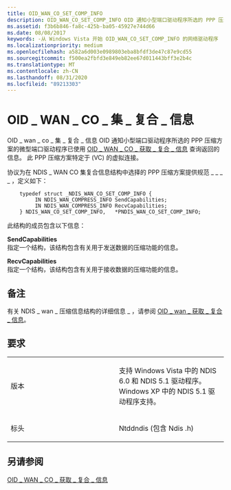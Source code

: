 ```yaml
---
title: OID_WAN_CO_SET_COMP_INFO
description: OID_WAN_CO_SET_COMP_INFO OID 通知小型端口驱动程序所选的 PPP 压缩方案的微型端口驱动程序已使用 OID_WAN_CO_GET_COMP_INFO 查询返回的信息。
ms.assetid: f3b6b846-fa8c-425b-ba05-45927e744d66
ms.date: 08/08/2017
keywords: -从 Windows Vista 开始 OID_WAN_CO_SET_COMP_INFO 的网络驱动程序
ms.localizationpriority: medium
ms.openlocfilehash: a582a6d003e0989803eba8bfdf3de47c87e9cd55
ms.sourcegitcommit: f500ea2fbfd3e849eb82ee67d011443bff3e2b4c
ms.translationtype: MT
ms.contentlocale: zh-CN
ms.lasthandoff: 08/31/2020
ms.locfileid: "89213303"
---
```

# <a name="oid_wan_co_set_comp_info"></a>OID \_ WAN \_ CO \_ 集 \_ 复合 \_ 信息


OID \_ wan \_ co \_ 集 \_ 复合 \_ 信息 OID 通知小型端口驱动程序所选的 PPP 压缩方案的微型端口驱动程序已使用 [OID \_ WAN \_ CO \_ 获取 \_ 复合 \_ 信息](oid-wan-co-get-comp-info.md) 查询返回的信息。 此 PPP 压缩方案特定于 (VC) 的虚拟连接。

协议为在 NDIS \_ WAN CO 集复合信息结构中选择的 PPP 压缩方案提供规范 \_ \_ \_ \_ ，定义如下：

```ManagedCPlusPlus
    typedef struct _NDIS_WAN_CO_SET_COMP_INFO {
         IN NDIS_WAN_COMPRESS_INFO SendCapabilities;
         IN NDIS_WAN_COMPRESS_INFO RecvCapabilities;
    } NDIS_WAN_CO_SET_COMP_INFO,   *PNDIS_WAN_CO_SET_COMP_INFO;
```




此结构的成员包含以下信息：

<a href="" id="sendcapabilities"></a>**SendCapabilities**  
指定一个结构，该结构包含有关用于发送数据的压缩功能的信息。

<a href="" id="recvcapabilities"></a>**RecvCapabilities**  
指定一个结构，该结构包含有关用于接收数据的压缩功能的信息。

<a name="remarks"></a>备注
-------

有关 NDIS \_ wan \_ 压缩信息结构的详细信息 \_ ，请参阅 [OID \_ wan \_ 获取 \_ 复合 \_ 信息](/previous-versions/windows/hardware/network/ff561202(v=vs.85))。

<a name="requirements"></a>要求
------------

<table>
<colgroup>
<col width="50%" />
<col width="50%" />
</colgroup>
<tbody>
<tr class="odd">
<td><p>版本</p></td>
<td><p>支持 Windows Vista 中的 NDIS 6.0 和 NDIS 5.1 驱动程序。 Windows XP 中的 NDIS 5.1 驱动程序支持。</p></td>
</tr>
<tr class="even">
<td><p>标头</p></td>
<td>Ntddndis (包含 Ndis .h) </td>
</tr>
</tbody>
</table>

## <a name="see-also"></a>另请参阅


[OID \_ WAN \_ CO \_ 获取 \_ 复合 \_ 信息](oid-wan-co-get-comp-info.md)